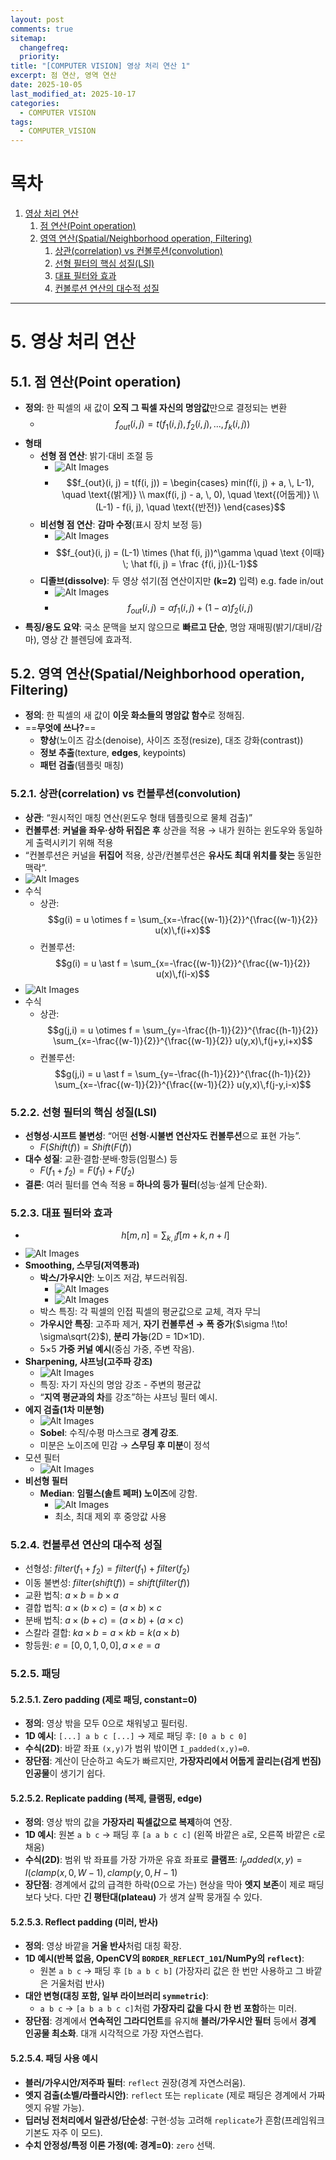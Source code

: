 ```yaml
---
layout: post
comments: true
sitemap:
  changefreq:
  priority:
title: "[COMPUTER VISION] 영상 처리 연산 1"
excerpt: 점 연산, 영역 연산
date: 2025-10-05
last_modified_at: 2025-10-17
categories:
  - COMPUTER VISION
tags:
  - COMPUTER_VISION
---
```


# 목차

1. [영상 처리 연산](#5-영상-처리-연산)
	1. [점 연산(Point operation)](#51-점-연산point-operation)
	2. [영역 연산(Spatial/Neighborhood operation, Filtering)](#52-영역-연산spatialneighborhood-operation-filtering)
		1. [상관(correlation) vs 컨볼루션(convolution)](#521-상관correlation-vs-컨볼루션convolution)
		2. [선형 필터의 핵심 성질(LSI)](#522-선형-필터의-핵심-성질lsi)
		3. [대표 필터와 효과](#523-대표-필터와-효과)
		4. [컨볼루션 연산의 대수적 성질](#524-컨볼루션-연산의-대수적-성질)

---

# 5. 영상 처리 연산
## 5.1. 점 연산(Point operation)

- **정의**: 한 픽셀의 새 값이 **오직 그 픽셀 자신의 명암값**만으로 결정되는 변환
	- $$f_{out}(i, j) = t(f_1(i, j), \, f_2(i, j), \, ..., \, f_k(i, j))$$
- **형태**
    - **선형 점 연산**: 밝기·대비 조절 등
	    - ![Alt Images](https://cdn.jsdelivr.net/gh/aliquis-facio/aliquis-facio.github.io@main/_image/2025-10-17-15-52-30.png?raw=true)
	    - $$f_{out}(i, j) = t(f(i, j))
	    = \begin{cases}
		min(f(i, j) + a, \, L-1), \quad \text{(밝게)} \\
		max(f(i, j) - a, \, 0), \quad \text{(어둡게)} \\
		(L-1) - f(i, j), \quad \text{(반전)}
		\end{cases}$$
    - **비선형 점 연산**: **감마 수정**(표시 장치 보정 등)
	    - ![Alt Images](https://cdn.jsdelivr.net/gh/aliquis-facio/aliquis-facio.github.io@main/_image/2025-10-17-15-52-54.png?raw=true)
	    - $$f_{out}(i, j) = (L-1) \times (\hat f(i, j))^\gamma \quad \text {이때} \; \hat f(i, j) = \frac {f(i, j)}{L-1}$$
    - **디졸브(dissolve)**: 두 영상 섞기(점 연산이지만 **(k=2)** 입력) e.g. fade in/out
	    - ![Alt Images](https://cdn.jsdelivr.net/gh/aliquis-facio/aliquis-facio.github.io@main/_image/2025-10-17-15-53-13.png?raw=true)
	    - $$f_{out}(i, j) = \alpha f_1(i, j) + (1 - \alpha)f_2(i, j)$$
- **특징/용도 요약**: 국소 문맥을 보지 않으므로 **빠르고 단순**, 명암 재매핑(밝기/대비/감마), 영상 간 블렌딩에 효과적.

## 5.2. 영역 연산(Spatial/Neighborhood operation, Filtering)

- **정의**: 한 픽셀의 새 값이 **이웃 화소들의 명암값 함수**로 정해짐.
- ==**무엇에 쓰나?**==
    - **향상**(노이즈 감소(denoise), 사이즈 조정(resize), 대조 강화(contrast))
    - **정보 추출**(texture, **edges**, keypoints)
    - **패턴 검출**(템플릿 매칭)

### 5.2.1. 상관(correlation) vs 컨볼루션(convolution)

- **상관**: “원시적인 매칭 연산(윈도우 형태 템플릿으로 물체 검출)”
- **컨볼루션**: **커널을 좌우·상하 뒤집은 후** 상관을 적용 → 내가 원하는 윈도우와 동일하게 출력시키기 위해 적용
- “컨볼루션은 커널을 **뒤집어** 적용, 상관/컨볼루션은 **유사도 최대 위치를 찾는** 동일한 맥락”.
- ![Alt Images](https://cdn.jsdelivr.net/gh/aliquis-facio/aliquis-facio.github.io@main/_image/2025-10-17-16-03-26.jpg?raw=true)
- 수식
	- 상관: $$g(i) = u \otimes f = \sum_{x=-\frac{(w-1)}{2}}^{\frac{(w-1)}{2}} u(x)\,f(i+x)$$
	- 컨볼루션: $$g(i) = u \ast f
		= \sum_{x=-\frac{(w-1)}{2}}^{\frac{(w-1)}{2}}
		  u(x)\,f(i-x)$$
- ![Alt Images](https://cdn.jsdelivr.net/gh/aliquis-facio/aliquis-facio.github.io@main/_image/2025-10-17-16-03-44.jpg?raw=true)
- 수식
	- 상관: $$g(j,i) = u \otimes f
		= \sum_{y=-\frac{(h-1)}{2}}^{\frac{(h-1)}{2}}
		  \sum_{x=-\frac{(w-1)}{2}}^{\frac{(w-1)}{2}}
		  u(y,x)\,f(j+y,i+x)$$
	- 컨볼루션: $$g(j,i) = u \ast f
		= \sum_{y=-\frac{(h-1)}{2}}^{\frac{(h-1)}{2}}
		  \sum_{x=-\frac{(w-1)}{2}}^{\frac{(w-1)}{2}}
		  u(y,x)\,f(j-y,i-x)$$

### 5.2.2. 선형 필터의 핵심 성질(LSI)

- **선형성·시프트 불변성**: “어떤 **선형·시불변 연산자도 컨볼루션**으로 표현 가능”.
	- $F(Shift(f)) = Shift(F(f))$
- **대수 성질**: 교환·결합·분배·항등(임펄스) 등
	- $F(f_1 + f_2) = F(f_1) + F(f_2)$
- **결론**: 여러 필터를 연속 적용 ≡ **하나의 등가 필터**(성능·설계 단순화).

### 5.2.3. 대표 필터와 효과

- $$h[m, n] = \sum _{k, l} f[m+k, n+l]$$
- ![Alt Images](https://cdn.jsdelivr.net/gh/aliquis-facio/aliquis-facio.github.io@main/_image/2025-10-17-16-12-02.jpg?raw=true)
- **Smoothing, 스무딩(저역통과)**
    - **박스/가우시안**: 노이즈 저감, 부드러워짐.
	    - ![Alt Images](https://cdn.jsdelivr.net/gh/aliquis-facio/aliquis-facio.github.io@main/_image/2025-10-17-16-10-57.jpg?raw=true)
	    - ![Alt Images](https://cdn.jsdelivr.net/gh/aliquis-facio/aliquis-facio.github.io@main/_image/2025-10-17-16-11-02.jpg?raw=true)
	- 박스 특징: 각 픽셀의 인접 픽셀의 평균값으로 교체, 격자 무늬
    - **가우시안 특징**: 고주파 제거, **자기 컨볼루션 → 폭 증가**($\sigma !\to! \sigma\sqrt{2}$), **분리 가능**(2D = 1D×1D).
    - 5×5 **가중 커널 예시**(중심 가중, 주변 작음).
- **Sharpening, 샤프닝(고주파 강조)**
	- ![Alt Images](https://cdn.jsdelivr.net/gh/aliquis-facio/aliquis-facio.github.io@main/_image/2025-10-17-16-11-11.jpg?raw=true)
	- 특징: 자기 자신의 명암 강조 - 주변의 평균값
    - “**지역 평균과의 차**를 강조”하는 샤프닝 필터 예시.
- **에지 검출(1차 미분형)**
	- ![Alt Images](https://cdn.jsdelivr.net/gh/aliquis-facio/aliquis-facio.github.io@main/_image/2025-10-17-16-11-16.jpg?raw=true)
    - **Sobel**: 수직/수평 마스크로 **경계 강조**.
    - 미분은 노이즈에 민감 → **스무딩 후 미분**이 정석
- 모션 필터
	- ![Alt Images](https://cdn.jsdelivr.net/gh/aliquis-facio/aliquis-facio.github.io@main/_image/2025-10-17-16-11-39.jpg?raw=true)
- **비선형 필터**
    - **Median**: **임펄스(솔트 페퍼) 노이즈**에 강함.
	    - ![Alt Images](https://cdn.jsdelivr.net/gh/aliquis-facio/aliquis-facio.github.io@main/_image/2025-10-17-16-18-18.jpg?raw=true)
	    - 최소, 최대 제외 후 중앙값 사용

### 5.2.4. 컨볼루션 연산의 대수적 성질

- 선형성: $filter(f_1 + f_2) = filter(f_1) + filter(f_2)$
- 이동 불변성: $filter(shift(f)) = shift(filter(f))$
- 교환 법칙: $a \times b = b \times a$
- 결합 법칙: $a \times  (b \times  c) = (a \times  b) \times  c$
- 분배 법칙: $a \times  (b + c) = (a \times  b) + (a \times  c)$
- 스칼라 결합: $ka \times  b = a \times  kb = k (a \times  b)$
- 항등원: $e = [0, 0, 1, 0, 0], a \times  e = a$

### 5.2.5. 패딩

#### 5.2.5.1. Zero padding (제로 패딩, constant=0)

- **정의**: 영상 밖을 모두 0으로 채워넣고 필터링.
- **1D 예시**: `[...] a b c [...]`  → 제로 패딩 후: `[0 a b c 0]`
- **수식(2D)**: 바깥 좌표 `(x,y)`가 범위 밖이면 `I_padded(x,y)=0`.
- **장단점**: 계산이 단순하고 속도가 빠르지만, **가장자리에서 어둡게 끌리는(검게 번짐) 인공물**이 생기기 쉽다.

#### 5.2.5.2. Replicate padding (복제, 클램핑, edge)

- **정의**: 영상 밖의 값을 **가장자리 픽셀값으로 복제**하여 연장.
- **1D 예시**: 원본 `a b c` → 패딩 후 `[a a b c c]`  (왼쪽 바깥은 `a`로, 오른쪽 바깥은 `c`로 채움)
- **수식(2D)**: 범위 밖 좌표를 가장 가까운 유효 좌표로 **클램프**: $I_padded(x,y)=I(clamp(x,0,W-1), clamp(y,0,H-1)$
- **장단점**: 경계에서 값의 급격한 하락(0으로 가는) 현상을 막아 **엣지 보존**이 제로 패딩보다 낫다. 다만 **긴 평탄대(plateau)** 가 생겨 살짝 뭉개질 수 있다.

#### 5.2.5.3. Reflect padding (미러, 반사)

- **정의**: 영상 바깥을 **거울 반사**처럼 대칭 확장.
- **1D 예시(반복 없음, OpenCV의 `BORDER_REFLECT_101`/NumPy의 `reflect`)**: 
	- 원본 `a b c` → 패딩 후 `[b a b c b]` (가장자리 값은 한 번만 사용하고 그 바깥은 거울처럼 반사)
- **대안 변형(대칭 포함, 일부 라이브러리 `symmetric`)**: 
	- `a b c` → `[a b a b c c]`처럼 **가장자리 값을 다시 한 번 포함**하는 미러.
- **장단점**: 경계에서 **연속적인 그라디언트**를 유지해 **블러/가우시안 필터** 등에서 **경계 인공물 최소화**. 대개 시각적으로 가장 자연스럽다.

#### 5.2.5.4. 패딩 사용 예시

- **블러/가우시안/저주파 필터**: `reflect` 권장(경계 자연스러움).
- **엣지 검출(소벨/라플라시안)**: `reflect` 또는 `replicate` (제로 패딩은 경계에서 가짜 엣지 유발 가능).
- **딥러닝 전처리에서 일관성/단순성**: 구현·성능 고려해 `replicate`가 흔함(프레임워크 기본도 자주 이 모드).
- **수치 안정성/특정 이론 가정(예: 경계=0)**: `zero` 선택.